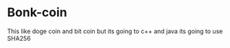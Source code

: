 # Bonk-coin
This like doge coin and bit coin but its going to c++ and java  its going to use SHA256
